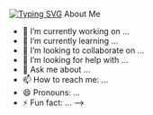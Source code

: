 [![Typing SVG](https://readme-typing-svg.demolab.com?font=Share+Tech&size=24&pause=1000&color=F7C25D&background=FFFBFA00&center=true&vCenter=true&multiline=true&lines=Hello+Everyone!!%2C+This+is+Prakhar;Welcome+to+my+Github+Page)](https://git.io/typing-svg)
About Me
- 🔭 I’m currently working on ...
- 🌱 I’m currently learning ...
- 👯 I’m looking to collaborate on ...
- 🤔 I’m looking for help with ...
- 💬 Ask me about ...
- 📫 How to reach me: ...
- 😄 Pronouns: ...
- ⚡ Fun fact: ...
-->
